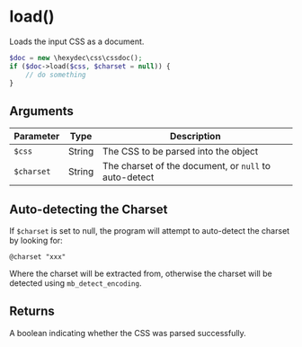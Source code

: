 # load()

Loads the input CSS as a document.

```php
$doc = new \hexydec\css\cssdoc();
if ($doc->load($css, $charset = null)) {
	// do something
}
```

## Arguments

| Parameter	| Type		| Description 											|
|-----------|-----------|-------------------------------------------------------|
| `$css`	| String	| The CSS to be parsed into the object					|
| `$charset`| String	| The charset of the document, or `null` to auto-detect |

## Auto-detecting the Charset

If `$charset` is set to null, the program will attempt to auto-detect the charset by looking for:

`@charset "xxx"`

Where the charset will be extracted from, otherwise the charset will be detected using `mb_detect_encoding`.

## Returns

A boolean indicating whether the CSS was parsed successfully.
